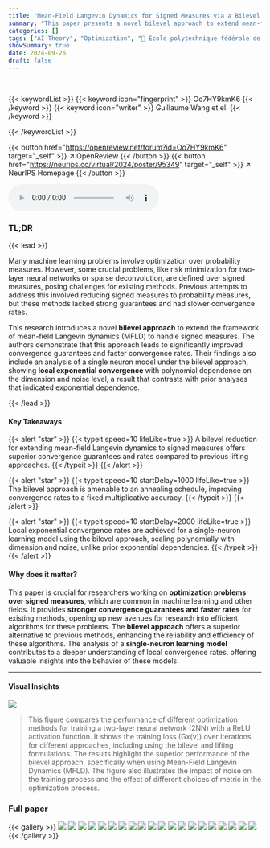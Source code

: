 ```yaml
---
title: "Mean-Field Langevin Dynamics for Signed Measures via a Bilevel Approach"
summary: "This paper presents a novel bilevel approach to extend mean-field Langevin dynamics to solve convex optimization problems over signed measures, achieving stronger guarantees and faster convergence rat..."
categories: []
tags: ["AI Theory", "Optimization", "🏢 École polytechnique fédérale de Lausanne",]
showSummary: true
date: 2024-09-26
draft: false
---
```


<br>

{{< keywordList >}}
{{< keyword icon="fingerprint" >}} Oo7HY9kmK6 {{< /keyword >}}
{{< keyword icon="writer" >}} Guillaume Wang et el. {{< /keyword >}}
 
{{< /keywordList >}}

{{< button href="https://openreview.net/forum?id=Oo7HY9kmK6" target="_self" >}}
↗ OpenReview
{{< /button >}}
{{< button href="https://neurips.cc/virtual/2024/poster/95349" target="_self" >}}
↗ NeurIPS Homepage
{{< /button >}}


<audio controls>
    <source src="https://ai-paper-reviewer.com/Oo7HY9kmK6/podcast.wav" type="audio/wav">
    Your browser does not support the audio element.
</audio>


### TL;DR


{{< lead >}}

Many machine learning problems involve optimization over probability measures.  However, some crucial problems, like risk minimization for two-layer neural networks or sparse deconvolution, are defined over signed measures, posing challenges for existing methods.  Previous attempts to address this involved reducing signed measures to probability measures, but these methods lacked strong guarantees and had slower convergence rates.

This research introduces a novel **bilevel approach** to extend the framework of mean-field Langevin dynamics (MFLD) to handle signed measures.  The authors demonstrate that this approach leads to significantly improved convergence guarantees and faster convergence rates.  Their findings also include an analysis of a single neuron model under the bilevel approach, showing **local exponential convergence** with polynomial dependence on the dimension and noise level, a result that contrasts with prior analyses that indicated exponential dependence.

{{< /lead >}}


#### Key Takeaways

{{< alert "star" >}}
{{< typeit speed=10 lifeLike=true >}} A bilevel reduction for extending mean-field Langevin dynamics to signed measures offers superior convergence guarantees and rates compared to previous lifting approaches. {{< /typeit >}}
{{< /alert >}}

{{< alert "star" >}}
{{< typeit speed=10 startDelay=1000 lifeLike=true >}} The bilevel approach is amenable to an annealing schedule, improving convergence rates to a fixed multiplicative accuracy. {{< /typeit >}}
{{< /alert >}}

{{< alert "star" >}}
{{< typeit speed=10 startDelay=2000 lifeLike=true >}} Local exponential convergence rates are achieved for a single-neuron learning model using the bilevel approach, scaling polynomially with dimension and noise, unlike prior exponential dependencies. {{< /typeit >}}
{{< /alert >}}

#### Why does it matter?
This paper is crucial for researchers working on **optimization problems over signed measures**, which are common in machine learning and other fields.  It provides **stronger convergence guarantees and faster rates** for existing methods, opening up new avenues for research into efficient algorithms for these problems. The **bilevel approach** offers a superior alternative to previous methods, enhancing the reliability and efficiency of these algorithms. The analysis of a **single-neuron learning model** contributes to a deeper understanding of local convergence rates, offering valuable insights into the behavior of these models.

------
#### Visual Insights



![](https://ai-paper-reviewer.com/Oo7HY9kmK6/figures_8_1.jpg)

> This figure compares the performance of different optimization methods for training a two-layer neural network (2NN) with a ReLU activation function.  It shows the training loss (Gx(ν)) over iterations for different approaches, including using the bilevel and lifting formulations. The results highlight the superior performance of the bilevel approach, specifically when using Mean-Field Langevin Dynamics (MFLD). The figure also illustrates the impact of noise on the training process and the effect of different choices of metric in the optimization process.







### Full paper

{{< gallery >}}
<img src="https://ai-paper-reviewer.com/Oo7HY9kmK6/1.png" class="grid-w50 md:grid-w33 xl:grid-w25" />
<img src="https://ai-paper-reviewer.com/Oo7HY9kmK6/2.png" class="grid-w50 md:grid-w33 xl:grid-w25" />
<img src="https://ai-paper-reviewer.com/Oo7HY9kmK6/3.png" class="grid-w50 md:grid-w33 xl:grid-w25" />
<img src="https://ai-paper-reviewer.com/Oo7HY9kmK6/4.png" class="grid-w50 md:grid-w33 xl:grid-w25" />
<img src="https://ai-paper-reviewer.com/Oo7HY9kmK6/5.png" class="grid-w50 md:grid-w33 xl:grid-w25" />
<img src="https://ai-paper-reviewer.com/Oo7HY9kmK6/6.png" class="grid-w50 md:grid-w33 xl:grid-w25" />
<img src="https://ai-paper-reviewer.com/Oo7HY9kmK6/7.png" class="grid-w50 md:grid-w33 xl:grid-w25" />
<img src="https://ai-paper-reviewer.com/Oo7HY9kmK6/8.png" class="grid-w50 md:grid-w33 xl:grid-w25" />
<img src="https://ai-paper-reviewer.com/Oo7HY9kmK6/9.png" class="grid-w50 md:grid-w33 xl:grid-w25" />
<img src="https://ai-paper-reviewer.com/Oo7HY9kmK6/10.png" class="grid-w50 md:grid-w33 xl:grid-w25" />
<img src="https://ai-paper-reviewer.com/Oo7HY9kmK6/11.png" class="grid-w50 md:grid-w33 xl:grid-w25" />
<img src="https://ai-paper-reviewer.com/Oo7HY9kmK6/12.png" class="grid-w50 md:grid-w33 xl:grid-w25" />
<img src="https://ai-paper-reviewer.com/Oo7HY9kmK6/13.png" class="grid-w50 md:grid-w33 xl:grid-w25" />
<img src="https://ai-paper-reviewer.com/Oo7HY9kmK6/14.png" class="grid-w50 md:grid-w33 xl:grid-w25" />
<img src="https://ai-paper-reviewer.com/Oo7HY9kmK6/15.png" class="grid-w50 md:grid-w33 xl:grid-w25" />
<img src="https://ai-paper-reviewer.com/Oo7HY9kmK6/16.png" class="grid-w50 md:grid-w33 xl:grid-w25" />
<img src="https://ai-paper-reviewer.com/Oo7HY9kmK6/17.png" class="grid-w50 md:grid-w33 xl:grid-w25" />
<img src="https://ai-paper-reviewer.com/Oo7HY9kmK6/18.png" class="grid-w50 md:grid-w33 xl:grid-w25" />
<img src="https://ai-paper-reviewer.com/Oo7HY9kmK6/19.png" class="grid-w50 md:grid-w33 xl:grid-w25" />
<img src="https://ai-paper-reviewer.com/Oo7HY9kmK6/20.png" class="grid-w50 md:grid-w33 xl:grid-w25" />
{{< /gallery >}}